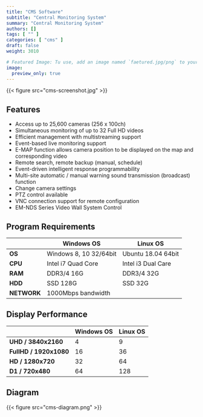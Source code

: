 ```yaml
---
title: "CMS Software"
subtitle: "Central Monitoring System"
summary: "Central Monitoring System"
authors: []
tags: [ "" ]
categories: [ "cms" ]
draft: false
weight: 3010

# Featured Image: Tu use, add an image named `faetured.jpg/png` to your page's folder.
image:
  preview_only: true
---
```


<div class="container">
<div class="row justify-content-center">
<div class="col-sm-10">

{{< figure src="cms-screenshot.jpg" >}}

</div>
</div>
</div>

## Features

- Access up to 25,600 cameras (256 x 100ch)
- Simultaneous monitoring of up to 32 Full HD videos
- Efficient management with multistreaming support
- Event-based live monitoring support
- E-MAP function allows camera position to be displayed on the map and corresponding video
- Remote search, remote backup (manual, schedule)
- Event-driven intelligent response programmability
- Multi-site automatic / manual warning sound transmission (broadcast) function
- Change camera settings
- PTZ control available
- VNC connection support for remote configuration
- EM-NDS Series Video Wall System Control

<div class="container">
<div class="row justify-content-center">
<div class="col-sm-6 pl-0">

## Program Requirements

 &nbsp; | Windows OS | Linux OS
-----|------------|---------
**OS** | Windows 8, 10 32/64bit | Ubuntu 18.04 64bit
**CPU** | Intel i7 Quad Core | Intel i3 Dual Care
**RAM** | DDR3/4 16G | DDR3/4 32G
**HDD** | SSD 128G | SSD 32G
**NETWORK** | 1000Mbps bandwidth

</div>
<div class="col-sm-6 pl-0">

## Display Performance

 &nbsp; | Windows OS | Linux OS
-----|------------|---------
**UHD / 3840x2160** | 4 | 9
**FullHD / 1920x1080** | 16 | 36
**HD / 1280x720** | 32 | 64
**D1 / 720x480** | 64 | 128

</div>
</div>
</div>

## Diagram

{{< figure src="cms-diagram.png" >}}
